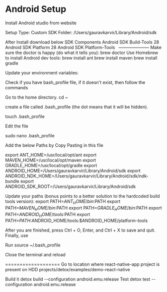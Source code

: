 Android Setup 
==================

Install Android studio from website

Setup Type: Custom
SDK Folder: /Users/gauravkarvir/Library/Android/sdk

After Install download below  SDK Components
Android SDK Build-Tools 28
Android SDK Platform 28
Android SDK Platform-Tools
 
———————
Make sure the doctor is happy (do what it tells you):
brew doctor
Use Homebrew to install Android dev tools:
brew install ant
brew install maven
brew install gradle




Update your environment variables: 

Check if you have bash_profile file, if it doesn't exist, then follow the commands

Go to the home directory.
cd ~

create a file called .bash_profile (the dot means that it will be hidden).

touch .bash_profile

Edit the file

sudo nano .bash_profile


Add the below Paths by Copy Pasting in this file


export ANT_HOME=/usr/local/opt/ant
export MAVEN_HOME=/usr/local/opt/maven
export GRADLE_HOME=/usr/local/opt/gradle
export ANDROID_HOME=/Users/gauravkarvir/Library/Android/sdk
export ANDROID_NDK_HOME=/Users/gauravkarvir/Library/Android/sdk/ndk-bundle
export ANDROID_SDK_ROOT=/Users/gauravkarvir/Library/Android/sdk

Update your paths (bonus points to a better solution to the hardcoded build tools version):
export PATH=$ANT_HOME/bin:$PATH
export PATH=$MAVEN_HOME/bin:$PATH
export PATH=$GRADLE_HOME/bin:$PATH
export PATH=$ANDROID_HOME/tools:$PATH
export PATH=$PATH:$ANDROID_HOME/tools:$ANDROID_HOME/platform-tools



After you are finished, press Ctrl + O, Enter, and Ctrl + X to save and quit. Finally, use


Run
source ~/.bash_profile


Close the terminal and reload

===================
Go to location where react-native-app project is present on HDD
projects/detox/examples/demo-react-native


Build it
detox build --configuration android.emu.release
Test
detox test --configuration android.emu.release





